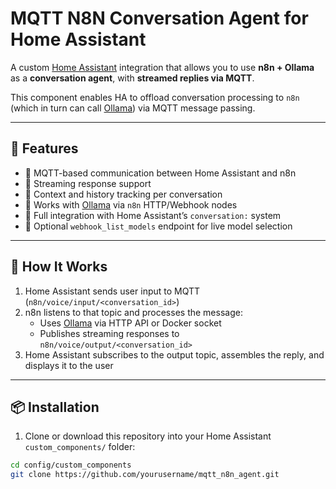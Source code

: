 # MQTT N8N Conversation Agent for Home Assistant

A custom [Home Assistant](https://www.home-assistant.io/) integration that allows you to use **n8n + Ollama** as a **conversation agent**, with **streamed replies via MQTT**.

This component enables HA to offload conversation processing to `n8n` (which in turn can call [Ollama](https://ollama.com/)) via MQTT message passing.

---

## 🔧 Features

- 🔄 MQTT-based communication between Home Assistant and n8n
- 📡 Streaming response support
- 🧠 Context and history tracking per conversation
- 💬 Works with [Ollama](https://ollama.com/) via `n8n` HTTP/Webhook nodes
- 🤖 Full integration with Home Assistant’s `conversation:` system
- 🧩 Optional `webhook_list_models` endpoint for live model selection

---

## 🚀 How It Works

1. Home Assistant sends user input to MQTT (`n8n/voice/input/<conversation_id>`)
2. n8n listens to that topic and processes the message:
   - Uses [Ollama](https://ollama.com/) via HTTP API or Docker socket
   - Publishes streaming responses to `n8n/voice/output/<conversation_id>`
3. Home Assistant subscribes to the output topic, assembles the reply, and displays it to the user

---

## 📦 Installation

1. Clone or download this repository into your Home Assistant `custom_components/` folder:

```bash
cd config/custom_components
git clone https://github.com/yourusername/mqtt_n8n_agent.git
